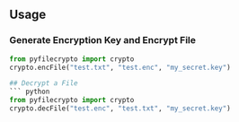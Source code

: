 ## Usage
### Generate Encryption Key and Encrypt File
``` python
from pyfilecrypto import crypto
crypto.encFile("test.txt", "test.enc", "my_secret.key")

## Decrypt a File
``` python
from pyfilecrypto import crypto
crypto.decFile("test.enc", "test.txt", "my_secret.key")
